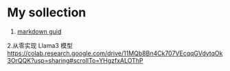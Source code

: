 # My sollection
1. [markdown guid](https://markdown.com.cn/basic-syntax/)

2.从零实现 Llama3 模型 <https://colab.research.google.com/drive/11MQb8Bn4Ck707VEcqqGVdytqOk3OrQQK?usp=sharing#scrollTo=YHgzfxALOThP>
